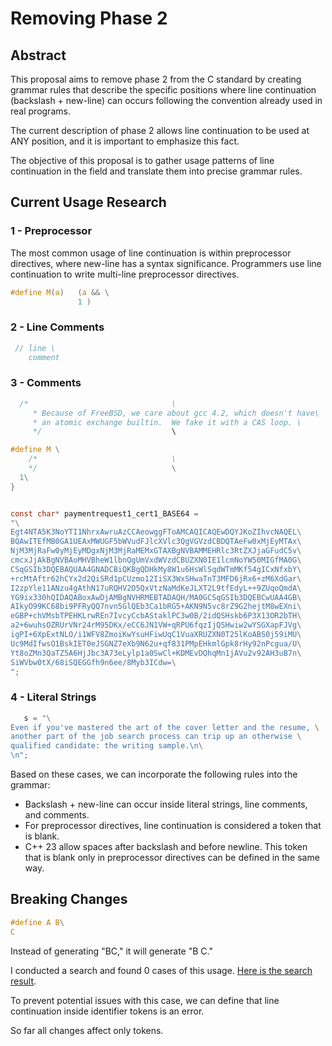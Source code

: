 # Removing Phase 2

## Abstract

This proposal aims to remove phase 2 from the C standard by creating grammar rules that describe the specific positions
where line continuation (backslash + new-line) can occurs following the convention already used in real programs.

The current description of phase 2 allows line continuation to be used at ANY position, and it is important to emphasize this fact.

The objective of this proposal is to gather usage patterns of line continuation in the field and translate them into precise grammar rules.

## Current Usage Research

### 1 - Preprocessor
The most common usage of line continuation is within preprocessor directives, where new-line has a syntax significance.
Programmers use line continuation to write multi-line preprocessor directives.

```c
#define M(a)   (a && \
               1 )
```

### 2 - Line Comments

```c
 // line \
    comment
```

### 3 - Comments

```c
  /*								\
	 * Because of FreeBSD, we care about gcc 4.2, which doesn't have\
	 * an atomic exchange builtin.  We fake it with a CAS loop.	\
	 */								\

#define M \
	/*								\
	*/								\
  1\
}		


const char* paymentrequest1_cert1_BASE64 =
"\
Egt4NTA5K3NoYTI1NhrxAwruAzCCAeowggFToAMCAQICAQEwDQYJKoZIhvcNAQEL\
BQAwITEfMB0GA1UEAxMWUGF5bWVudFJlcXVlc3QgVGVzdCBDQTAeFw0xMjEyMTAx\
NjM3MjRaFw0yMjEyMDgxNjM3MjRaMEMxGTAXBgNVBAMMEHRlc3RtZXJjaGFudC5v\
cmcxJjAkBgNVBAoMHVBheW1lbnQgUmVxdWVzdCBUZXN0IE1lcmNoYW50MIGfMA0G\
CSqGSIb3DQEBAQUAA4GNADCBiQKBgQDHkMy8W1u6HsWlSqdWTmMKf54gICxNfxbY\
+rcMtAftr62hCYx2d2QiSRd1pCUzmo12IiSX3WxSHwaTnT3MFD6jRx6+zM6XdGar\
I2zpYle11ANzu4gAthN17uRQHV2O5QxVtzNaMdKeJLXT2L9tfEdyL++9ZUqoQmdA\
YG9ix330hQIDAQABoxAwDjAMBgNVHRMEBTADAQH/MA0GCSqGSIb3DQEBCwUAA4GB\
AIkyO99KC68bi9PFRyQQ7nvn5GlQEb3Ca1bRG5+AKN9N5vc8rZ9G2hejtM8wEXni\
eGBP+chVMsbTPEHKLrwREn7IvcyCcbAStaklPC3w0B/2idQSHskb6P3X13OR2bTH\
a2+6wuhsOZRUrVNr24rM95DKx/eCC6JN1VW+qRPU6fqzIjQSHwiw2wYSGXapFJVg\
igPI+6XpExtNLO/i1WFV8ZmoiKwYsuHFiwUqC1VuaXRUZXN0T25lKoABS0j59iMU\
Uc9MdIfwsO1BskIET0eJSGNZ7eXb9N62u+qf831PMpEHkmlGpk8rHy92nPcgua/U\
Yt8oZMn3QaTZ5A6HjJbc3A73eLylp1a0SwCl+KDMEvDQhqMn1jAVu2v92AH3uB7n\
SiWVbw0tX/68iSQEGGfh9n6ee/8Myb3ICdw=\
";

```

### 4 - Literal Strings

```c
   s = "\
Even if you've mastered the art of the cover letter and the resume, \
another part of the job search process can trip up an otherwise \
qualified candidate: the writing sample.\n\
\n";

```

Based on these cases, we can incorporate the following rules into the grammar:

- Backslash + new-line can occur inside literal strings, line comments, and comments.
- For preprocessor directives, line continuation is considered a token that is blank.
- C++ 23 allow spaces after backslash and before newline. This token that is blank only in
  preprocessor directives can be defined  in the same way.
  
## Breaking Changes

```c
#define A B\
C
```

Instead of generating "BC," it will generate "B C." 

I conducted a search and found 0 cases of this usage. 
[Here is the search result](https://sourcegraph.com/search?q=context:global+%5Cw%5C%5C%5Cr%3F%5Cn%5Cw+lang:C+lang:C%2B%2B+count:2000&patternType=regexp&sm=0&groupBy=repo).

To prevent potential issues with this case, we can define that line continuation inside identifier tokens
is an error. 

So far all changes affect only tokens.


